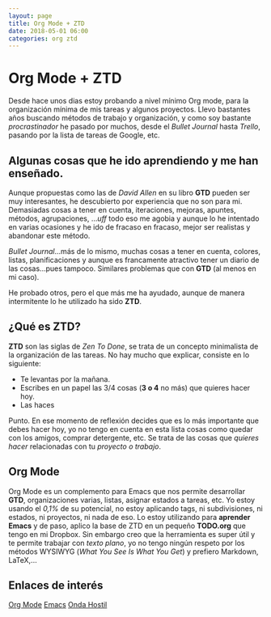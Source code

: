 ```yaml
---
layout: page
title: Org Mode + ZTD
date: 2018-05-01 06:00
categories: org ztd
---
```

# Org Mode + ZTD

Desde hace unos dias estoy probando a nivel mínimo Org mode, para la organización mínima de mis tareas y algunos proyectos. Llevo bastantes años buscando métodos de trabajo y organización, y como soy bastante *procrastinador* he pasado por muchos, desde el *Bullet Journal* hasta *Trello*, pasando por la lista de tareas de Google, etc.

## Algunas cosas que he ido aprendiendo y me han enseñado.

Aunque propuestas como las de *David Allen* en su libro **GTD** pueden ser muy interesantes, he descubierto por experiencia que no son para mi. Demasiadas cosas a tener en cuenta, iteraciones, mejoras, apuntes, métodos, agrupaciones, ...*uff* todo eso me agobia y aunque lo he intentado en varias ocasiones y he ido de fracaso en fracaso, mejor ser realistas y abandonar este método.

*Bullet Journal*...más de lo mismo, muchas cosas a tener en cuenta, colores, listas, planificaciones y aunque es francamente atractivo tener un diario de las cosas...pues tampoco. Similares problemas que con **GTD** (al menos en mi caso). 

He probado otros, pero el que más me ha ayudado, aunque de manera intermitente lo he utilizado ha sido **ZTD**. 

## ¿Qué es **ZTD**? 

**ZTD** son las siglas de *Zen To Done*, se trata de un concepto minimalista de la organización de las tareas. No hay mucho que explicar, consiste en lo siguiente:

* Te levantas por la mañana.
* Escribes en un papel las 3/4 cosas (**3 o 4** no más) que quieres hacer hoy.
* Las haces

Punto. En ese momento de reflexión decides que es lo más importante que debes hacer hoy, yo no tengo en cuenta en esta lista cosas como quedar con los amigos, comprar detergente, etc. Se trata de las cosas que *quieres hacer* relacionadas con tu *proyecto o trabajo*. 

## Org Mode

Org Mode es un complemento para Emacs que nos permite desarrollar **GTD**, organizaciones varias, listas, asignar estados a tareas, etc. Yo estoy usando el *0,1%* de su potencial, no estoy aplicando tags, ni subdivisiones, ni estados, ni proyectos, ni nada de eso. Lo estoy utilizando para **aprender Emacs** y de paso, aplico la base de ZTD en un pequeño **TODO.org** que tengo en mi Dropbox. Sin embargo creo que la herramienta es super útil y te permite trabajar con *texto plano*, yo no tengo ningún respeto por los métodos WYSIWYG (*What You See Is What You Get*) y prefiero Markdown, LaTeX,...

## Enlaces de interés


[Org Mode](https://orgmode.org/)
[Emacs](https://www.gnu.org/software/emacs/)
[Onda Hostil](https://ondahostil.wordpress.com/)

